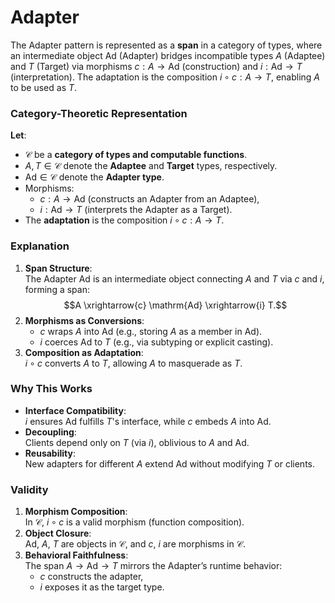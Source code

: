 # Adapter

The Adapter pattern is represented as a **span** in a category of types, where an intermediate object $\mathrm{Ad}$ (Adapter) bridges incompatible types $A$ (Adaptee) and $T$ (Target) via morphisms $c: A \to \mathrm{Ad}$ (construction) and $i: \mathrm{Ad} \to T$ (interpretation). The adaptation is the composition $i \circ c: A \to T$, enabling $A$ to be used as $T$.

### Category-Theoretic Representation  
**Let**:  
- $\mathcal{C}$ be a **category of types and computable functions**.  
- $A, T \in \mathcal{C}$ denote the **Adaptee** and **Target** types, respectively.  
- $\mathrm{Ad} \in \mathcal{C}$ denote the **Adapter type**.  
- Morphisms:  
  - $c: A \to \mathrm{Ad}$ (constructs an Adapter from an Adaptee),  
  - $i: \mathrm{Ad} \to T$ (interprets the Adapter as a Target).  
- The **adaptation** is the composition $i \circ c: A \to T$.  

### Explanation  
1. **Span Structure**:  
   The Adapter $\mathrm{Ad}$ is an intermediate object connecting $A$ and $T$ via $c$ and $i$, forming a span:  
   $$A \xrightarrow{c} \mathrm{Ad} \xrightarrow{i} T.$$  
2. **Morphisms as Conversions**:  
   - $c$ wraps $A$ into $\mathrm{Ad}$ (e.g., storing $A$ as a member in $\mathrm{Ad}$).  
   - $i$ coerces $\mathrm{Ad}$ to $T$ (e.g., via subtyping or explicit casting).  
3. **Composition as Adaptation**:  
   $i \circ c$ converts $A$ to $T$, allowing $A$ to masquerade as $T$.  

### Why This Works  
- **Interface Compatibility**:  
  $i$ ensures $\mathrm{Ad}$ fulfills $T$'s interface, while $c$ embeds $A$ into $\mathrm{Ad}$.  
- **Decoupling**:  
  Clients depend only on $T$ (via $i$), oblivious to $A$ and $\mathrm{Ad}$.  
- **Reusability**:  
  New adapters for different $A$ extend $\mathrm{Ad}$ without modifying $T$ or clients.  

### Validity  
1. **Morphism Composition**:  
   In $\mathcal{C}$, $i \circ c$ is a valid morphism (function composition).  
2. **Object Closure**:  
   $\mathrm{Ad}$, $A$, $T$ are objects in $\mathcal{C}$, and $c$, $i$ are morphisms in $\mathcal{C}$.  
3. **Behavioral Faithfulness**:  
   The span $A \to \mathrm{Ad} \to T$ mirrors the Adapter’s runtime behavior:  
   - $c$ constructs the adapter,  
   - $i$ exposes it as the target type.  
